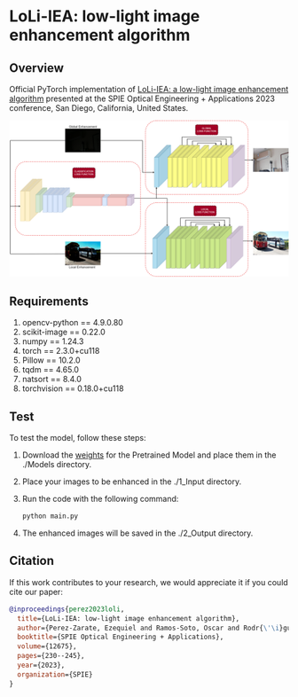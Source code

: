 # LoLi-IEA: low-light image enhancement algorithm

## Overview

Official PyTorch implementation of [LoLi-IEA: a low-light image enhancement algorithm](https://www.spiedigitallibrary.org/conference-proceedings-of-spie/12675/1267512/LoLi-IEA-low-light-image-enhancement-algorithm/10.1117/12.2677422.short#_=_) presented at the SPIE Optical Engineering + Applications 2023 conference, San Diego, California, United States.

![LoLi_Architecture](Architecture.png)

## Requirements

1. opencv-python == 4.9.0.80
2. scikit-image == 0.22.0
3. numpy == 1.24.3
4. torch == 2.3.0+cu118
5. Pillow == 10.2.0
6. tqdm ==  4.65.0
7. natsort == 8.4.0
8. torchvision == 0.18.0+cu118

## Test
To test the model, follow these steps:

1. Download the [weights](https://drive.google.com/file/d/1uLIrWoW6WEqQDtYNdg-Lx3tGFlYSjavU/view?usp=sharing) for the Pretrained Model and place them in the ./Models directory.  

2. Place your images to be enhanced in the ./1_Input directory.

3. Run the code with the following command:

   ```bash
   python main.py

4. The enhanced images will be saved in the ./2_Output directory.

## Citation
If this work contributes to your research, we would appreciate it if you could cite our paper:

```bibtex
@inproceedings{perez2023loli,
  title={LoLi-IEA: low-light image enhancement algorithm},
  author={Perez-Zarate, Ezequiel and Ramos-Soto, Oscar and Rodr{\'\i}guez-Esparza, Erick and Aguilar, German},
  booktitle={SPIE Optical Engineering + Applications},
  volume={12675},
  pages={230--245},
  year={2023},
  organization={SPIE}
}
